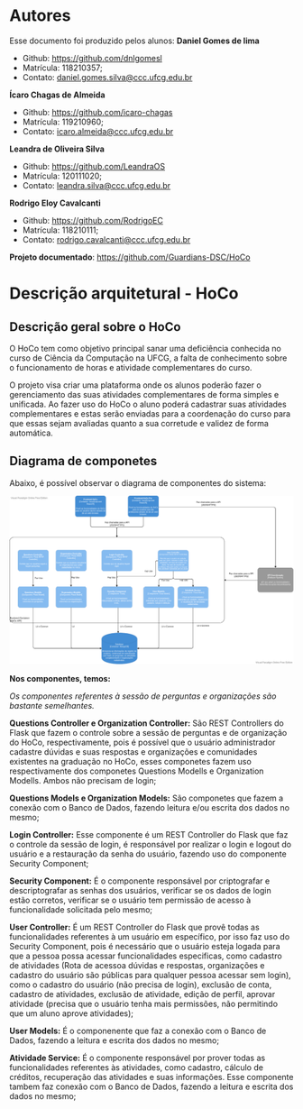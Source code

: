 # Autores

Esse documento foi produzido pelos alunos:
**Daniel Gomes de lima**

- Github: https://github.com/dnlgomesl
- Matrícula: 118210357;
- Contato: daniel.gomes.silva@ccc.ufcg.edu.br

**Ícaro Chagas de Almeida**

- Github: https://github.com/icaro-chagas
- Matrícula: 119210960;
- Contato: icaro.almeida@ccc.ufcg.edu.br

**Leandra de Oliveira Silva**

- Github: https://github.com/LeandraOS
- Matrícula: 120111020;
- Contato: leandra.silva@ccc.ufcg.edu.br

**Rodrigo Eloy Cavalcanti**

- Github: https://github.com/RodrigoEC
- Matrícula: 118210111;
- Contato: rodrigo.cavalcanti@ccc.ufcg.edu.br

**Projeto documentado**: https://github.com/Guardians-DSC/HoCo

# Descrição arquitetural - HoCo

## Descrição geral sobre o HoCo

O HoCo tem como objetivo principal sanar uma deficiência conhecida no curso de Ciência da Computação na UFCG, a falta de conhecimento sobre o funcionamento de horas e atividade complementares do curso.

O projeto visa criar uma plataforma onde os alunos poderão fazer o gerenciamento das suas atividades complementares de forma simples e unificada. Ao fazer uso do HoCo o aluno poderá cadastrar suas atividades complementares e estas serão enviadas para a coordenação do curso para que essas sejam avaliadas quanto a sua corretude e validez de forma automática.


## Diagrama de componetes

Abaixo, é possível observar o diagrama de componentes do sistema:

![ComponetDiagram](/content/posts/hoco/diagrama-componetes.png)

**Nos componentes, temos:**

*Os componentes referentes à sessão de perguntas e organizações são bastante semelhantes.*

**Questions Controller e Organization Controller:** São REST Controllers do Flask que fazem o controle sobre a sessão de perguntas e de organização do HoCo, respectivamente, pois é possível que o usuário administrador cadastre dúvidas e suas respostas e organizações e comunidades existentes na graduação no HoCo, esses componetes fazem uso respectivamente dos componetes Questions Modells e Organization Modells. Ambos não precisam de login;

**Questions Models e Organization Models:** São componetes que fazem a conexão com o Banco de Dados, fazendo leitura e/ou escrita dos dados no mesmo;

**Login Controller:** Esse componente é um REST Controller do Flask que faz o controle da sessão de login, é responsável por realizar o login e logout do usuário e a restauração da senha do usuário, fazendo uso do componente Security Component;

**Security Component:** É o componente responsável por criptografar e descriptografar as senhas dos usuários, verificar se os dados de login estão corretos, verificar se o usuário tem permissão de acesso à funcionalidade solicitada pelo mesmo;

**User Controller:** É um REST Controller do Flask que provê todas as funcionalidades referentes à um usuário em específico, por isso faz uso do Security Component, pois é necessário que o usuário esteja logada para que a pessoa possa acessar funcionalidades especificas, como cadastro de atividades (Rota de acessoa 
 dúvidas e respostas, organizações e cadastro do usuário são públicas para qualquer pessoa acessar sem login), como o cadastro do usuário (não precisa de login), exclusão de conta, cadastro de atividades, exclusão de atividade, edição de perfil, aprovar atividade (precisa que o usuário tenha mais permissões, não permitindo que um aluno aprove atividades);

**User Models:** É o componenente que faz a conexão com o Banco de Dados, fazendo a leitura e escrita dos dados no mesmo;

**Atividade Service:** É o componente responsável por prover todas as funcionalidades referentes às atividades, como cadastro, cálculo de créditos, recuperação das atividades e suas informações. Esse componente tambem faz conexão com o Banco de Dados, fazendo a leitura e escrita dos dados no mesmo;